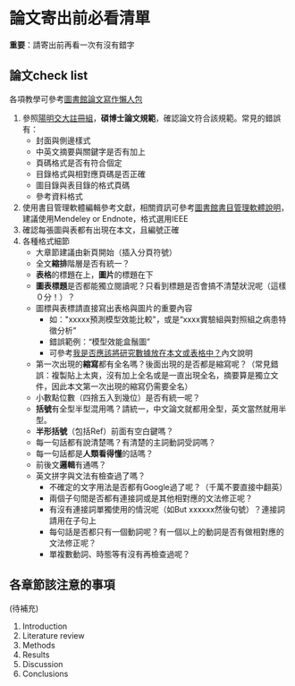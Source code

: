 # 論文寄出前必看清單
**重要**：請寄出前再看一次有沒有錯字


## 論文check list

各項教學可參考[圖書館論文寫作懶人包](https://news.lib.nctu.edu.tw/category/researches/writing-research-papers/)

1. 參照[陽明交大註冊組](https://aa.nycu.edu.tw/reg/regulation/)，**碩博士論文規範**，確認論文符合該規範。常見的錯誤有：
    - 封面與側邊樣式
    - 中英文摘要與關鍵字是否有加上
    - 頁碼格式是否有符合個定
    - 目錄格式與相對應頁碼是否正確
    - 圖目錄與表目錄的格式頁碼
    - 參考資料格式
2. 使用書目管理軟體編輯參考文獻，相關資訊可參考[圖書館書目管理軟體說明](https://news.lib.nctu.edu.tw/category/researches/reference-management-tools/)，建議使用Mendeley or Endnote，格式選用IEEE
3. 確認每張圖與表都有出現在本文，且編號正確
4. 各種格式細節
    - 大章節建議由新頁開始（插入分頁符號）
    - 全文**縮排**階層是否有統一？
    - **表格**的標題在上，**圖片**的標題在下
    - **圖表標題**是否都能獨立閱讀呢？只看到標題是否會搞不清楚狀況呢（這樣０分！）？
    - 圖標與表標請直接寫出表格與圖片的重要內容
        - 如："xxxxx預測模型效能比較"，或是“xxxx實驗組與對照組之病患特徵分析”
        - 錯誤範例：“模型效能盒鬚圖”
        - 可參考[我是否應該將研究數據放在本文或表格中？](https://www.editing.tw/blog/%E8%8B%B1%E6%96%87%E8%AB%96%E6%96%87%E5%AF%AB%E4%BD%9C%E6%8A%80%E5%B7%A7/%E8%AB%96%E6%96%87%E5%AF%AB%E4%BD%9C%E6%8A%80%E5%B7%A7/%E6%88%91%E6%98%AF%E5%90%A6%E6%87%89%E8%A9%B2%E5%B0%87%E7%A0%94%E7%A9%B6%E6%95%B8%E6%93%9A%E6%94%BE%E5%9C%A8%E6%9C%AC%E6%96%87%E6%88%96%E8%A1%A8%E6%A0%BC%E4%B8%AD%EF%BC%9F)內文說明
    - 第一次出現的**縮寫**都有全名嗎？後面出現的是否都是縮寫呢？（常見錯誤：複製貼上太爽，沒有加上全名或是一直出現全名，摘要算是獨立文件，因此本文第一次出現的縮寫仍需要全名）
    - 小數點位數（四捨五入到幾位）是否有統一呢？
    - **括號**有全型半型混用嗎？請統一，中文論文就都用全型，英文當然就用半型。
    - **半形括號**（包括Ref）前面有空白鍵嗎？
    - 每一句話都有說清楚嗎？有清楚的主詞動詞受詞嗎？
    - 每一句話都是**人類看得懂**的話嗎？
    - 前後文**邏輯**有通嗎？
    - 英文拼字與文法有檢查過了嗎？
        - 不確定的文字用法是否都有Google過了呢？（千萬不要直接中翻英）
        - 兩個子句間是否都有連接詞或是其他相對應的文法修正呢？
        - 有沒有連接詞單獨使用的情況呢（如But xxxxxx然後句號）？連接詞請用在子句上
        - 每句話是否都只有一個動詞呢？有一個以上的動詞是否有做相對應的文法修正呢？
        - 單複數動詞、時態等有沒有再檢查過呢？

## 各章節該注意的事項

(待補充)

1. Introduction
2. Literature review
3. Methods
4. Results
5. Discussion
6. Conclusions



